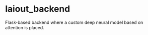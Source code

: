 # laiout_backend
Flask-based backend where a custom deep neural model based on attention is placed.
